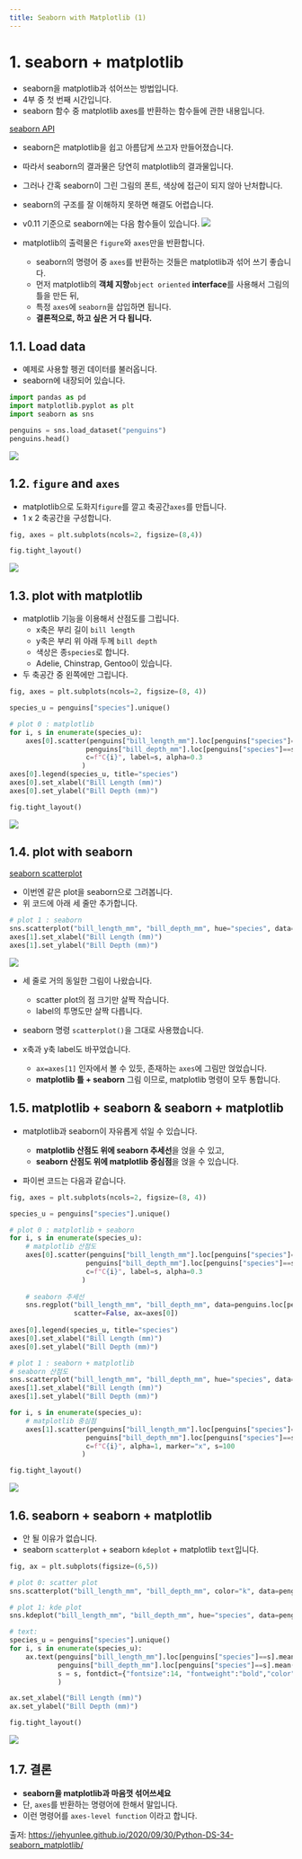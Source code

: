 ```yaml
---
title: Seaborn with Matplotlib (1)
---
```


# 1. seaborn + matplotlib
 - seaborn을 matplotlib과 섞어쓰는 방법입니다.
 - 4부 중 첫 번째 시간입니다.
 - seaborn 함수 중 matplotlib axes를 반환하는 함수들에 관한 내용입니다.
  
[seaborn API](https://seaborn.pydata.org/api.html)
  
 - seaborn은 matplotlib을 쉽고 아름답게 쓰고자 만들어졌습니다.
 - 따라서 seaborn의 결과물은 당연히 matplotlib의 결과물입니다.
 - 그러나 간혹 seaborn이 그린 그림의 폰트, 색상에 접근이 되지 않아 난처합니다.
 - seaborn의 구조를 잘 이해하지 못하면 해결도 어렵습니다.
 - v0.11 기준으로 seaborn에는 다음 함수들이 있습니다.
![](https://user-images.githubusercontent.com/72365663/97834102-4f328c00-1d1a-11eb-8d10-2ccaed2a085e.png)

 - matplotlib의 출력물은 `figure`와 `axes`만을 반환합니다.
    - seaborn의 명령어 중 `axes`를 반환하는 것들은 matplotlib과 섞어 쓰기 좋습니다.
    - 먼저 matplotlib의 **객체 지향**`object oriented` **interface**를 사용해서 그림의 틀을 만든 뒤,
    - 특정 `axes`에 `seaborn`을 삽입하면 됩니다.
    - **결론적으로, 하고 싶은 거 다 됩니다.**

## 1.1. Load data
 - 예제로 사용할 펭귄 데이터를 불러옵니다.
 - seaborn에 내장되어 있습니다.
```python
import pandas as pd
import matplotlib.pyplot as plt
import seaborn as sns

penguins = sns.load_dataset("penguins")
penguins.head()
```
![](https://user-images.githubusercontent.com/72365663/97834341-f9aaaf00-1d1a-11eb-9e82-72d4d4821400.png)

## 1.2. `figure` and `axes`
 - matplotlib으로 도화지`figure`를 깔고 축공간`axes`를 만듭니다.
 - 1 x 2 축공간을 구성합니다.
 
```python
fig, axes = plt.subplots(ncols=2, figsize=(8,4))

fig.tight_layout()
```
![](https://user-images.githubusercontent.com/72365663/97834491-57d79200-1d1b-11eb-998c-a8105f682127.png)

## 1.3. plot with matplotlib
 - matplotlib 기능을 이용해서 산점도를 그립니다.
    - x축은 부리 길이 `bill length`
    - y축은 부리 위 아래 두께 `bill depth`
    - 색상은 종`species`로 합니다.
    - Adelie, Chinstrap, Gentoo이 있습니다.
 - 두 축공간 중 왼쪽에만 그립니다.

```python
fig, axes = plt.subplots(ncols=2, figsize=(8, 4))

species_u = penguins["species"].unique()

# plot 0 : matplotlib
for i, s in enumerate(species_u):
    axes[0].scatter(penguins["bill_length_mm"].loc[penguins["species"]==s],
                   penguins["bill_depth_mm"].loc[penguins["species"]==s],
                   c=f"C{i}", label=s, alpha=0.3
                  )
axes[0].legend(species_u, title="species")
axes[0].set_xlabel("Bill Length (mm)")
axes[0].set_ylabel("Bill Depth (mm)")

fig.tight_layout()
```
![](https://user-images.githubusercontent.com/72365663/97834656-b1d85780-1d1b-11eb-8b0a-ccc3ce484899.png)

## 1.4. plot with seaborn
[seaborn scatterplot](https://seaborn.pydata.org/generated/seaborn.scatterplot.html)  
  
 - 이번엔 같은 plot을 seaborn으로 그려봅니다.
 - 위 코드에 아래 세 줄만 추가합니다.
 
```python
# plot 1 : seaborn
sns.scatterplot("bill_length_mm", "bill_depth_mm", hue="species", data=penguins, alpha=0.3, ax=axes[1])
axes[1].set_xlabel("Bill Length (mm)")
axes[1].set_ylabel("Bill Depth (mm)")
```
![](https://user-images.githubusercontent.com/72365663/97835087-b5b8a980-1d1c-11eb-9fb9-fd4eff339fcb.png)

 - 세 줄로 거의 동일한 그림이 나왔습니다.
    - scatter plot의 점 크기만 살짝 작습니다.
    - label의 투명도만 살짝 다릅니다.
      
 - seaborn 명령 `scatterplot()`을 그대로 사용했습니다.
   
 - x축과 y축 label도 바꾸었습니다.
    - `ax=axes[1]` 인자에서 볼 수 있듯, 존재하는 `axes`에 그림만 얹었습니다.
    - **matplotlib 틀 + seaborn** 그림 이므로, matplotlib 명령이 모두 통합니다.


## 1.5. matplotlib + seaborn & seaborn + matplotlib
 - matplotlib과 seaborn이 자유롭게 섞일 수 있습니다.
    - **matplotlib 산점도 위에 seaborn 추세선**을 얹을 수 있고,
    - **seaborn 산점도 위에 matplotlib 중심점**을 얹을 수 있습니다.


 - 파이썬 코드는 다음과 같습니다.

```python
fig, axes = plt.subplots(ncols=2, figsize=(8, 4))

species_u = penguins["species"].unique()

# plot 0 : matplotlib + seaborn
for i, s in enumerate(species_u):
    # matplotlib 산점도
    axes[0].scatter(penguins["bill_length_mm"].loc[penguins["species"]==s],
                   penguins["bill_depth_mm"].loc[penguins["species"]==s],
                   c=f"C{i}", label=s, alpha=0.3
                  )
				  
    # seaborn 추세선
    sns.regplot("bill_length_mm", "bill_depth_mm", data=penguins.loc[penguins["species"]==s], 
                scatter=False, ax=axes[0])
    
axes[0].legend(species_u, title="species")
axes[0].set_xlabel("Bill Length (mm)")
axes[0].set_ylabel("Bill Depth (mm)")

# plot 1 : seaborn + matplotlib
# seaborn 산점도
sns.scatterplot("bill_length_mm", "bill_depth_mm", hue="species", data=penguins, alpha=0.3, ax=axes[1])
axes[1].set_xlabel("Bill Length (mm)")
axes[1].set_ylabel("Bill Depth (mm)")

for i, s in enumerate(species_u):
    # matplotlib 중심점
    axes[1].scatter(penguins["bill_length_mm"].loc[penguins["species"]==s].mean(),
                   penguins["bill_depth_mm"].loc[penguins["species"]==s].mean(),
                   c=f"C{i}", alpha=1, marker="x", s=100
                  )

fig.tight_layout()
```
![](https://user-images.githubusercontent.com/72365663/97835413-7048ac00-1d1d-11eb-8f6e-010d899f591a.png)


## 1.6. seaborn + seaborn + matplotlib
 - 안 될 이유가 없습니다.
 - seaborn `scatterplot` + seaborn `kdeplot` + matplotlib `text`입니다.

```python
fig, ax = plt.subplots(figsize=(6,5))

# plot 0: scatter plot
sns.scatterplot("bill_length_mm", "bill_depth_mm", color="k", data=penguins, alpha=0.3, ax=ax, legend=False)

# plot 1: kde plot
sns.kdeplot("bill_length_mm", "bill_depth_mm", hue="species", data=penguins, alpha=0.5, ax=ax, legend=False)

# text:
species_u = penguins["species"].unique()
for i, s in enumerate(species_u):
    ax.text(penguins["bill_length_mm"].loc[penguins["species"]==s].mean(),
            penguins["bill_depth_mm"].loc[penguins["species"]==s].mean(),
            s = s, fontdict={"fontsize":14, "fontweight":"bold","color":"k"}
            )

ax.set_xlabel("Bill Length (mm)")
ax.set_ylabel("Bill Depth (mm)")

fig.tight_layout()
```
![](https://user-images.githubusercontent.com/72365663/97835502-aab24900-1d1d-11eb-94e2-d6ba0b516911.png)

## 1.7. 결론
 - **seaborn을 matplotlib과 마음껏 섞어쓰세요**
 - 단, `axes`를 반환하는 명령어에 한해서 말입니다.
 - 이런 명령어를 `axes-level function` 이라고 합니다.


출저: https://jehyunlee.github.io/2020/09/30/Python-DS-34-seaborn_matplotlib/